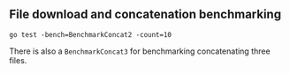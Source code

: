 ## File download and concatenation benchmarking

```
go test -bench=BenchmarkConcat2 -count=10
```

There is also a `BenchmarkConcat3` for benchmarking concatenating three files.
